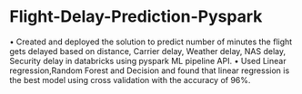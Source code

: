 # Flight-Delay-Prediction-Pyspark

•	Created and deployed the solution to predict number of minutes the flight gets delayed based on distance, Carrier delay, Weather delay, NAS delay, Security delay in databricks using pyspark ML pipeline API. 
•	Used Linear regression,Random Forest and Decision and found that linear regression is the best model using cross validation with the accuracy of 96%.
